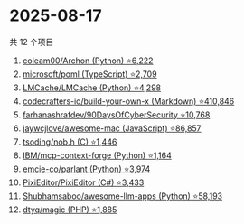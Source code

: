 # 2025-08-17

共 12 个项目

<!-- BEGIN GITHUB -->
<!-- 最后更新时间 2025-08-17 00:10:06 +0800 -->
1. [coleam00/Archon (Python) ⭐6,222](https://github.com/coleam00/Archon)
1. [microsoft/poml (TypeScript) ⭐2,709](https://github.com/microsoft/poml)
1. [LMCache/LMCache (Python) ⭐4,298](https://github.com/LMCache/LMCache)
1. [codecrafters-io/build-your-own-x (Markdown) ⭐410,846](https://github.com/codecrafters-io/build-your-own-x)
1. [farhanashrafdev/90DaysOfCyberSecurity ⭐10,768](https://github.com/farhanashrafdev/90DaysOfCyberSecurity)
1. [jaywcjlove/awesome-mac (JavaScript) ⭐86,857](https://github.com/jaywcjlove/awesome-mac)
1. [tsoding/nob.h (C) ⭐1,446](https://github.com/tsoding/nob.h)
1. [IBM/mcp-context-forge (Python) ⭐1,164](https://github.com/IBM/mcp-context-forge)
1. [emcie-co/parlant (Python) ⭐3,974](https://github.com/emcie-co/parlant)
1. [PixiEditor/PixiEditor (C#) ⭐3,433](https://github.com/PixiEditor/PixiEditor)
1. [Shubhamsaboo/awesome-llm-apps (Python) ⭐58,193](https://github.com/Shubhamsaboo/awesome-llm-apps)
1. [dtyq/magic (PHP) ⭐1,885](https://github.com/dtyq/magic)
<!-- END GITHUB -->